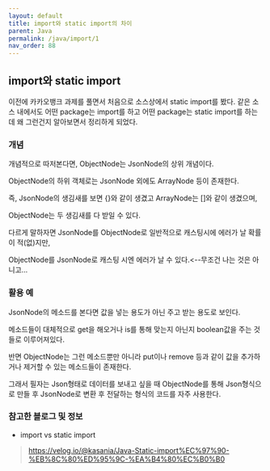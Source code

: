 ```yaml
---
layout: default
title: import와 static import의 차이
parent: Java
permalink: /java/import/1
nav_order: 88
---
```


## import와 static import

 이전에 카카오뱅크 과제를 풀면서 처음으로 소스상에서 static import를 봤다. 같은 소스 내에서도 어떤 package는 import를 하고 어떤 package는 static import를 하는데 왜 그런건지 알아보면서 정리하게 되었다.

### 개념

개념적으로 따저본다면, ObjectNode는 JsonNode의 상위 개념이다.

ObjectNode의 하위 객체로는 JsonNode 외에도 ArrayNode 등이 존재한다.

즉, JsonNode의 생김새를 보면 {}와 같이 생겼고 ArrayNode는 []와 같이 생겼으며,

ObjectNode는 두 생김새를 다 받일 수 있다.

다르게 말하자면 JsonNode를 ObjectNode로 일반적으로 캐스팅시에 에러가 날 확률이 적(없)지만,

ObjectNode를 JsonNode로 캐스팅 시엔 에러가 날 수 있다.<--무조건 나는 것은 아니고...


### 활용 예


JsonNode의 메소드를 본다면 값을 넣는 용도가 아닌 주고 받는 용도로 보인다.

메소드들이 대체적으로 get을 해오거나 is를 통해 맞는지 아닌지 boolean값을 주는 것들로 이루어져있다.

반면 ObjectNode는 그런 메소드뿐만 아니라 put이나 remove 등과 같이 값을 추가하거나 제거할 수 있는 메소드들이 존재한다.

그래서 필자는 Json형태로 데이터를 보내고 싶을 때 ObjectNode를 통해 Json형식으로 만들 후 JsonNode로 변환 후 전달하는 형식의 코드를 자주 사용한다.

### 참고한 블로그 및 정보

* import vs static import
 > https://velog.io/@kasania/Java-Static-import%EC%97%90-%EB%8C%80%ED%95%9C-%EA%B4%80%EC%B0%B0